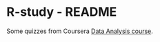 # R-study - README

Some quizzes from Coursera [Data Analysis course](https://class.coursera.org/dataanalysis-002).
